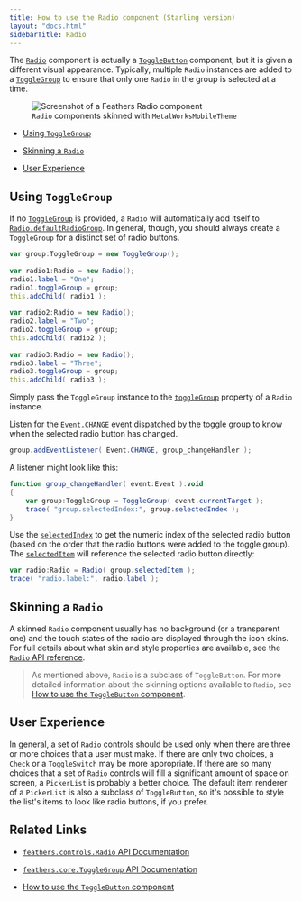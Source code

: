 ```yaml
---
title: How to use the Radio component (Starling version)
layout: "docs.html"
sidebarTitle: Radio
---
```


The [`Radio`](/api-reference/feathers/controls/Radio.html) component is actually a [`ToggleButton`](./toggle-button.md) component, but it is given a different visual appearance. Typically, multiple `Radio` instances are added to a [`ToggleGroup`](/api-reference/feathers/core/ToggleGroup.html) to ensure that only one `Radio` in the group is selected at a time.

<figure>
<img src="/learn/as3-starling/images/radio.png" srcset="/learn/as3-starling/images/radio@2x.png 2x" alt="Screenshot of a Feathers Radio component" />
<figcaption><code>Radio</code> components skinned with <code>MetalWorksMobileTheme</code></figcaption>
</figure>

- [Using `ToggleGroup`](#using-togglegroup)

- [Skinning a `Radio`](#skinning-a-radio)

- [User Experience](#user-experience)

## Using `ToggleGroup`

If no [`ToggleGroup`](/api-reference/feathers/core/ToggleGroup.html) is provided, a `Radio` will automatically add itself to [`Radio.defaultRadioGroup`](/api-reference/feathers/controls/Radio.html#defaultRadioGroup). In general, though, you should always create a `ToggleGroup` for a distinct set of radio buttons.

```actionscript
var group:ToggleGroup = new ToggleGroup();
 
var radio1:Radio = new Radio();
radio1.label = "One";
radio1.toggleGroup = group;
this.addChild( radio1 );
 
var radio2:Radio = new Radio();
radio2.label = "Two";
radio2.toggleGroup = group;
this.addChild( radio2 );
 
var radio3:Radio = new Radio();
radio3.label = "Three";
radio3.toggleGroup = group;
this.addChild( radio3 );
```

Simply pass the `ToggleGroup` instance to the [`toggleGroup`](/api-reference/feathers/controls/Radio.html#toggleGroup) property of a `Radio` instance.

Listen for the [`Event.CHANGE`](/api-reference/feathers/core/ToggleGroup.html#event:change) event dispatched by the toggle group to know when the selected radio button has changed.

```actionscript
group.addEventListener( Event.CHANGE, group_changeHandler );
```

A listener might look like this:

```actionscript
function group_changeHandler( event:Event ):void
{
    var group:ToggleGroup = ToggleGroup( event.currentTarget );
    trace( "group.selectedIndex:", group.selectedIndex );
}
```

Use the [`selectedIndex`](/api-reference/feathers/core/ToggleGroup.html#selectedIndex) to get the numeric index of the selected radio button (based on the order that the radio buttons were added to the toggle group). The [`selectedItem`](/api-reference/feathers/core/ToggleGroup.html#selectedItem) will reference the selected radio button directly:

```actionscript
var radio:Radio = Radio( group.selectedItem );
trace( "radio.label:", radio.label );
```

## Skinning a `Radio`

A skinned `Radio` component usually has no background (or a transparent one) and the touch states of the radio are displayed through the icon skins. For full details about what skin and style properties are available, see the [`Radio` API reference](/api-reference/feathers/controls/Radio.html).

> As mentioned above, `Radio` is a subclass of `ToggleButton`. For more detailed information about the skinning options available to `Radio`, see [How to use the `ToggleButton` component](./toggle-button.md).

## User Experience

In general, a set of `Radio` controls should be used only when there are three or more choices that a user must make. If there are only two choices, a `Check` or a `ToggleSwitch` may be more appropriate. If there are so many choices that a set of `Radio` controls will fill a significant amount of space on screen, a `PickerList` is probably a better choice. The default item renderer of a `PickerList` is also a subclass of `ToggleButton`, so it's possible to style the list's items to look like radio buttons, if you prefer.

## Related Links

- [`feathers.controls.Radio` API Documentation](/api-reference/feathers/controls/Radio.html)

- [`feathers.core.ToggleGroup` API Documentation](/api-reference/feathers/core/ToggleGroup.html)

- [How to use the `ToggleButton` component](./toggle-button.md)
